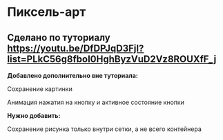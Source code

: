 # Пиксель-арт 

## Сделано по туториалу https://youtu.be/DfDPJqD3FjI?list=PLkC56g8fboI0HghByzVuD2Vz8ROUXfF_j

**Добавлено дополнительно вне туториала:**

Сохранение картинки

Анимация нажатия на кнопку и активное состояние кнопки


**Нужно добавить:**

Сохранение рисунка только внутри сетки, а не всего контейнера